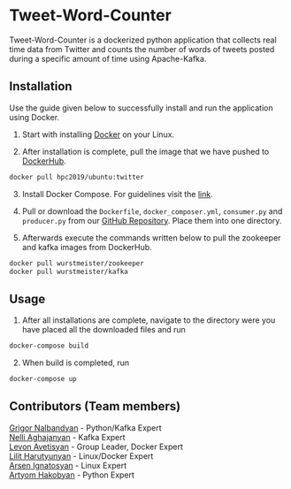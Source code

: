 # Tweet-Word-Counter

Tweet-Word-Counter is a dockerized python application that collects real time data from Twitter and counts the number of words of tweets posted during a specific amount of time using Apache-Kafka. 
## Installation

Use the guide given below to successfully install and run the application using Docker.

1. Start with installing [Docker](https://www.digitalocean.com/community/tutorials/docker-ubuntu-18-04-1-ru) on your Linux. 

2. After installation is complete, pull the image that we have pushed to [DockerHub](https://cloud.docker.com/repository/registry-1.docker.io/hpc2019/hpc_twitter_2019).

```bash
docker pull hpc2019/ubuntu:twitter
```
3. Install Docker Compose. For guidelines visit the [link](https://docs.docker.com/compose/install/). 

4. Pull or download the `Dockerfile`, `docker_composer.yml`, `consumer.py` and `producer.py` from our [GitHub Repository](https://github.com/nelliaghajanyan/HPC-Midterm-Assessment). Place them into one directory.

5. Afterwards execute the commands written below to pull the zookeeper and kafka images from DockerHub.
```bash
docker pull wurstmeister/zookeeper 
docker pull wurstmeister/kafka
```
## Usage

1. After all installations are complete, navigate to the directory were you have placed all the downloaded files and run 
```bash
docker-compose build
```
2. When build is completed, run 
```bash
docker-compose up
```

## Contributors (Team members)

[Grigor Nalbandyan](https://github.com/GRIGORR) - Python/Kafka Expert   
[Nelli Aghajanyan](https://github.com/nelliaghajanyan) - Kafka Expert  
[Levon Avetisyan](https://github.com/12levoav) - Group Leader, Docker Expert  
[Lilit Harutyunyan](https://github.com/HLilit) - Linux/Docker Expert   
[Arsen Ignatosyan](https://github.com/arsenignatosyan) -  Linux Expert  
[Artyom Hakobyan](https://github.com/tyomhak) - Python Expert 

